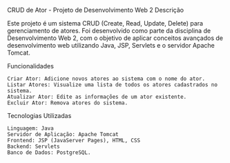 CRUD de Ator - Projeto de Desenvolvimento Web 2
Descrição

Este projeto é um sistema CRUD (Create, Read, Update, Delete) para gerenciamento de atores. Foi desenvolvido como parte da disciplina de Desenvolvimento Web 2, com o objetivo de aplicar conceitos avançados de desenvolvimento web utilizando Java, JSP, Servlets e o servidor Apache Tomcat.

Funcionalidades

    Criar Ator: Adicione novos atores ao sistema com o nome do ator.
    Listar Atores: Visualize uma lista de todos os atores cadastrados no sistema.
    Atualizar Ator: Edite as informações de um ator existente.
    Excluir Ator: Remova atores do sistema.

Tecnologias Utilizadas

    Linguagem: Java
    Servidor de Aplicação: Apache Tomcat
    Frontend: JSP (JavaServer Pages), HTML, CSS
    Backend: Servlets
    Banco de Dados: PostgreSQL.
